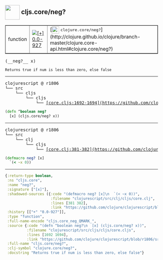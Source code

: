 ## <img width="48px" valign="middle" src="http://i.imgur.com/Hi20huC.png"> cljs.core/neg?

 <table border="1">
<tr>
<td>function</td>
<td><a href="https://github.com/cljsinfo/api-refs/tree/0.0-927"><img valign="middle" alt="[+] 0.0-927" src="https://img.shields.io/badge/+-0.0--927-lightgrey.svg"></a> </td>
<td>
[<img height="24px" valign="middle" src="http://i.imgur.com/1GjPKvB.png"> <samp>clojure.core/neg?</samp>](http://clojure.github.io/clojure/branch-master/clojure.core-api.html#clojure.core/neg?)
</td>
</tr>
</table>

 <samp>
(__neg?__ x)<br>
</samp>

```
Returns true if num is less than zero, else false
```

---

 <pre>
clojurescript @ r1806
└── src
    └── cljs
        └── cljs
            └── <ins>[core.cljs:1692-1694](https://github.com/clojure/clojurescript/blob/r1806/src/cljs/cljs/core.cljs#L1692-L1694)</ins>
</pre>

```clj
(defn ^boolean neg?
  [x] (cljs.core/neg? x))
```


---

 <pre>
clojurescript @ r1806
└── src
    └── clj
        └── cljs
            └── <ins>[core.clj:381-382](https://github.com/clojure/clojurescript/blob/r1806/src/clj/cljs/core.clj#L381-L382)</ins>
</pre>

```clj
(defmacro neg? [x]
  `(< ~x 0))
```

---

```clj
{:return-type boolean,
 :ns "cljs.core",
 :name "neg?",
 :signature ["[x]"],
 :shadowed-sources ({:code "(defmacro neg? [x]\n  `(< ~x 0))",
                     :filename "clojurescript/src/clj/cljs/core.clj",
                     :lines [381 382],
                     :link "https://github.com/clojure/clojurescript/blob/r1806/src/clj/cljs/core.clj#L381-L382"}),
 :history [["+" "0.0-927"]],
 :type "function",
 :full-name-encode "cljs.core_neg_QMARK_",
 :source {:code "(defn ^boolean neg?\n  [x] (cljs.core/neg? x))",
          :filename "clojurescript/src/cljs/cljs/core.cljs",
          :lines [1692 1694],
          :link "https://github.com/clojure/clojurescript/blob/r1806/src/cljs/cljs/core.cljs#L1692-L1694"},
 :full-name "cljs.core/neg?",
 :clj-symbol "clojure.core/neg?",
 :docstring "Returns true if num is less than zero, else false"}

```
